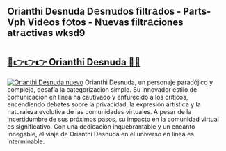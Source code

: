 ## Orianthi Desnuda D𝚎sn𝚞dos filtr𝚊dos - Parts-Vph Vid𝚎os f𝚘tos - N𝚞evas filtr𝚊ciones atr𝚊ctivas wksd9

# <h2><a href="http://mb92842.tromn.icu/?c=Orianthi+Desnuda">🔗👉👉👉 Orianthi Desnuda 🔗🔗</a></h2>

[![Orianthi Desnuda nuevo](https://i.imgur.com/pEAQMta.gif)](http://mb92842.tromn.icu/?c=Orianthi+Desnuda)
Orianthi Desnuda, un personaje paradójico y complejo, desafía la categorización simple. Su innovador estilo de comunicación en línea ha cautivado y enfurecido a los críticos, encendiendo debates sobre la privacidad, la expresión artística y la naturaleza evolutiva de las comunidades virtuales. A pesar de la incertidumbre de sus próximos pasos, su impacto en la comunidad virtual es significativo. Con una dedicación inquebrantable y un encanto innegable, el viaje de Orianthi Desnuda en el universo en línea es interminable.
